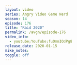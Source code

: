 ```yaml
---
layout: video
series: Angry Video Game Nerd
season: 14
episode: 176
title: "Raid 2020"
permalink: /avgn/episode-176
video_info:
  - youtube;YouTube;fuOmmIOdPg8
release_date: 2020-01-15
mike_notes:
toggle: off
---
```

